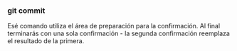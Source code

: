 ### git commit
Esé comando utiliza el área de preparación para la confirmación.
Al final terminarás con una sola confirmación - la segunda confirmación reemplaza el resultado de la primera.